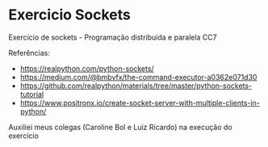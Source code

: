 # Exercicio Sockets
Exercício de sockets - Programação distribuída e paralela CC7

Referências:
- https://realpython.com/python-sockets/
- https://medium.com/@bmbvfx/the-command-executor-a0362e071d30
- https://github.com/realpython/materials/tree/master/python-sockets-tutorial
- https://www.positronx.io/create-socket-server-with-multiple-clients-in-python/

Auxiliei meus colegas (Caroline Bol e Luiz Ricardo) na execução do exercício
